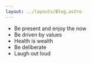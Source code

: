 ```yaml
---
layout: ../layouts/Blog.astro
---
```


- Be present and enjoy the now
- Be driven by values
- Health is wealth
- Be deliberate
- Laugh out loud